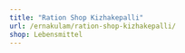 ```yaml
---
title: "Ration Shop Kizhakepalli"
url: /ernakulam/ration-shop-kizhakepalli/
shop: Lebensmittel
---
```

